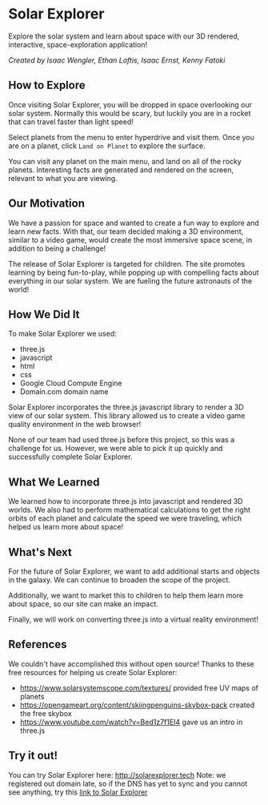 <!-- @format -->

# Solar Explorer

Explore the solar system and learn about space with our 3D rendered, interactive, space-exploration application!

_Created by Isaac Wengler, Ethan Loftis, Isaac Ernst, Kenny Fatoki_

## How to Explore

Once visiting Solar Explorer, you will be dropped in space overlooking our solar system. Normally this would be scary, but luckily you are in a rocket that can travel faster than light speed!

Select planets from the menu to enter hyperdrive and visit them. Once you are on a planet, click `Land on Planet` to explore the surface.

You can visit any planet on the main menu, and land on all of the rocky planets. Interesting facts are generated and rendered on the screen, relevant to what you are viewing.

## Our Motivation

We have a passion for space and wanted to create a fun way to explore and learn new facts. With that, our team decided making a 3D environment, similar to a video game, would create the most immersive space scene, in addition to being a challenge!

The release of Solar Explorer is targeted for children. The site promotes learning by being fun-to-play, while popping up with compelling facts about everything in our solar system. We are fueling the future astronauts of the world!

## How We Did It

To make Solar Explorer we used:

-   three.js
-   javascript
-   html
-   css
-   Google Cloud Compute Engine
-   Domain.com domain name

Solar Explorer incorporates the three.js javascript library to render a 3D view of our solar system. This library allowed us to create a video game quality environment in the web browser!

None of our team had used three.js before this project, so this was a challenge for us. However, we were able to pick it up quickly and successfully complete Solar Explorer.

## What We Learned

We learned how to incorporate three.js into javascript and rendered 3D worlds. We also had to perform mathematical calculations to get the right orbits of each planet and calculate the speed we were traveling, which helped us learn more about space!

## What's Next

For the future of Solar Explorer, we want to add additional starts and objects in the galaxy. We can continue to broaden the scope of the project.

Additionally, we want to market this to children to help them learn more about space, so our site can make an impact.

Finally, we will work on converting three.js into a virtual reality environment!

## References

We couldn't have accomplished this without open source!
Thanks to these free resources for helping us create Solar Explorer:

-   https://www.solarsystemscope.com/textures/ provided free UV maps of planets
-   https://opengameart.org/content/skiingpenguins-skybox-pack created the free skybox
-   https://www.youtube.com/watch?v=Bed1z7f1EI4 gave us an intro in three.js

## Try it out!

You can try Solar Explorer here:
http://solarexplorer.tech
Note: we registered out domain late, so if the DNS has yet to sync and you cannot see anything, try this [link to Solar Explorer](http://34.122.217.77)
